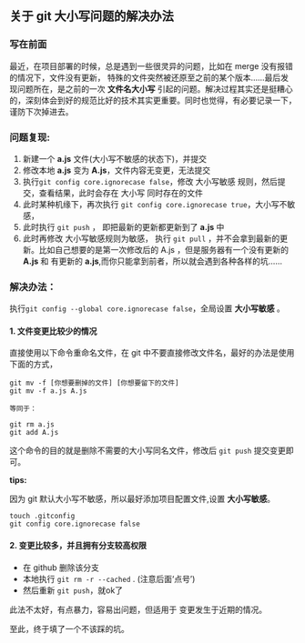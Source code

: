 ## **关于 git 大小写问题的解决办法**

### **写在前面**

最近，在项目部署的时候，总是遇到一些很灵异的问题，比如在 merge 没有报错的情况下，文件没有更新， 特殊的文件突然被还原至之前的某个版本……最后发现问题所在，是之前的一次 **文件名大小写** 引起的问题。解决过程其实还是挺糟心的，深刻体会到好的规范比好的技术其实更重要。同时也觉得，有必要记录一下，谨防下次掉进去。

### **问题复现:**

1. 新建一个 **a.js** 文件(大小写不敏感的状态下)，并提交
2. 修改本地 **a.js** 变为 **A.js**，文件内容无变更，无法提交
3. 执行`git config core.ignorecase false`，修改 大小写敏感 规则，然后提交，查看结果，此时会存在 大小写 同时存在的文件
4. 此时某种机缘下，再次执行 `git config core.ignorecase true`，大小写不敏感，
5. 此时执行 `git push` ， 即把最新的更新都更新到了 **a.js** 中
6. 此时再修改 大小写敏感规则为敏感， 执行 `git pull` ，并不会拿到最新的更新。比如自己想要的是第一次修改后的 A.js ，但是服务器有一个没有更新的 **A.js** 和 有更新的 **a.js**,而你只能拿到前者，所以就会遇到各种各样的坑……


### **解决办法：**

执行`git config --global core.ignorecase false`，全局设置 **大小写敏感** 。

#### **1. 文件变更比较少的情况**

直接使用以下命令重命名文件，在 git 中不要直接修改文件名，最好的办法是使用下面的方式，

```
git mv -f [你想要删掉的文件] [你想要留下的文件]
git mv -f a.js A.js

等同于：

git rm a.js
git add A.js

```

这个命令的目的就是删除不需要的大小写同名文件，修改后 `git push` 提交变更即可。

**tips:** 

因为 git 默认大小写不敏感，所以最好添加项目配置文件,设置 **大小写敏感**。

```
touch .gitconfig
git config core.ignorecase false
```

#### **2. 变更比较多，并且拥有分支较高权限**

* 在 github 删除该分支
* 本地执行 `git rm -r --cached` . (注意后面‘点号’)
* 然后重新 `git push`，就ok了

此法不太好，有点暴力，容易出问题，但适用于 变更发生于近期的情况。

至此，终于填了一个不该踩的坑。




